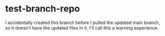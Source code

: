 # test-branch-repo

I accidentally created this branch before I pulled the updated main branch, so it doesn't have the updated files in it. I'll call this a learning experience.
